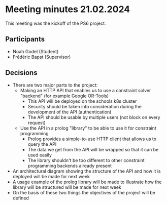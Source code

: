 # Meeting minutes 21.02.2024

This meeting was the kickoff of the PS6 project.

## Participants

* Noah Godel (Student)
* Frédéric Bapst (Supervisor)

## Decisions

* There are two major parts to the project:
    * Making an HTTP API that enables us to use a constraint solver "backend" (for example Google OR-Tools)
        * This API will be deployed on the schools k8s cluster
        * Security should be taken into consideration during the development of the API (authentication)
        * The API should be usable by multiple users (not block on every request)
    * Use the API in a prolog "library" to be able to use it for constraint programming
        * Prolog provides a simple-to-use HTTP client that allows us to query the API
        * The data we get from the API will be wrapped so that it can be used easily
        * The library shouldn't be too different to other constraint programming backends already present
* An architectural diagram showing the structure of the API and how it is deployed will be made for next week
* A usage example of the prolog library will be made to illustrate how the library will be structured will be made for next week
* On the basis of these two things the objectives of the project will be defined
